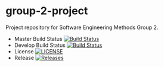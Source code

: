 # group-2-project
Project repository for Software Engineering Methods Group 2.

- Master Build Status [![Build Status](https://travis-ci.org/TDiggens/group-2-project.svg?branch=master)](https://travis-ci.org/TDiggens/group-2-project)
- Develop Build Status [![Build Status](https://travis-ci.org/TDiggens/group-2-project.svg?branch=master)](https://travis-ci.org/TDiggens/group-2-project)
- License [![LICENSE](https://img.shields.io/github/license/TDiggens/sem.svg?style=flat-square)](https://github.com/TDiggens/group-2-project/blob/master/LICENSE)
- Release [![Releases](https://img.shields.io/github/release/TDiggens/sem/all.svg?style=flat-square)](https://github.com/TDiggens/group-2-project/releases)
